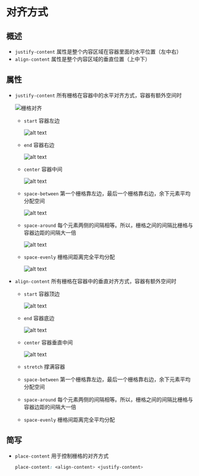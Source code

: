 # 对齐方式

## 概述

+ `justify-content` 属性是整个内容区域在容器里面的水平位置（左中右）
+ `align-content` 属性是整个内容区域的垂直位置（上中下）

## 属性

+ `justify-content` 所有栅格在容器中的水平对齐方式，容器有额外空间时

  ![栅格对齐](./images/栅格对齐.jpg)

  + `start` 容器左边

    ![alt text](images/justify-content之start.png)

  + `end` 容器右边

    ![alt text](images/justify-content之end.png)

  + `center` 容器中间

    ![alt text](images/justify-content之center.png)

  + `space-between` 第一个栅格靠左边，最后一个栅格靠右边，余下元素平均分配空间

    ![alt text](images/justify-content之space-between.png)

  + `space-around` 每个元素两侧的间隔相等。所以，栅格之间的间隔比栅格与容器边距的间隔大一倍

    ![alt text](images/justify-content之space-around.png)

  + `space-evenly` 栅格间距离完全平均分配

    ![alt text](images/justify-content之space-evenly.png)

+ `align-content` 所有栅格在容器中的垂直对齐方式，容器有额外空间时

  + `start` 容器顶边

    ![alt text](images/align-content之start.png)

  + `end` 容器底边

    ![alt text](images/align-content之end.png)

  + `center` 容器垂直中间

    ![alt text](images/align-content之center.png)

  + `stretch` 撑满容器

  + `space-between` 第一个栅格靠左边，最后一个栅格靠右边，余下元素平均分配空间
  + `space-around` 每个元素两侧的间隔相等。所以，栅格之间的间隔比栅格与容器边距的间隔大一倍
  + `space-evenly` 栅格间距离完全平均分配

## 简写

+ `place-content` 用于控制栅格的对齐方式

  ```css
  place-content: <align-content> <justify-content>
  ```
